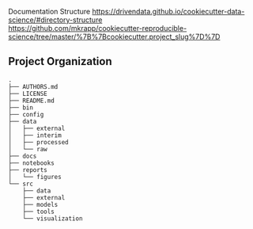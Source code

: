 
Documentation Structure
https://drivendata.github.io/cookiecutter-data-science/#directory-structure  
https://github.com/mkrapp/cookiecutter-reproducible-science/tree/master/%7B%7Bcookiecutter.project_slug%7D%7D  

Project Organization
--------------------

    .
    ├── AUTHORS.md
    ├── LICENSE
    ├── README.md
    ├── bin
    ├── config
    ├── data
    │   ├── external
    │   ├── interim
    │   ├── processed
    │   └── raw
    ├── docs
    ├── notebooks
    ├── reports
    │   └── figures
    └── src
        ├── data
        ├── external
        ├── models
        ├── tools
        └── visualization
